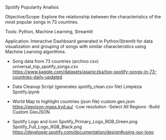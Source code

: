 Spotify Popularity Analisis

Objective/Scope: Explore the relationship between the characteristics of the most popular songs in 73 countries.

Tools: Python, Machine Learning, Streamlit

Application: Interactive Dashboard generated in Python/Stremlit for data visualization and grouping of songs with similar characteristics using Machine Learning algorithms.

- Song data from 73 countries (archivo csv)
universal_top_spotify_songs.csv
https://www.kaggle.com/datasets/asaniczka/top-spotify-songs-in-73-countries-daily-updated

- Data Cleanup Script (generates spotify_clean.csv file)
Limpieza Spotify.ipynb

- World Map to highlight countries (json file)
custom.geo.json
https://geojson-maps.kyd.au/
	-Low resolution
	-Select All Regions
	-Build Custom GeoJSON

- Spotify Logo and Icon
Spotify_Primary_Logo_RGB_Green.png
Spotify_Full_Logo_RGB_Black.png
https://developer.spotify.com/documentation/design#using-our-logo